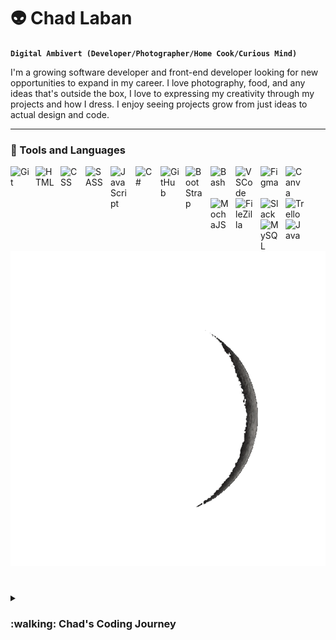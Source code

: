 # :alien: Chad Laban

**`Digital Ambivert (Developer/Photographer/Home Cook/Curious Mind)`**

I'm a growing software developer and front-end developer looking for new opportunities to expand in my career. I love photography, food, and any ideas that's outside the box, I love to expressing my creativity through my projects and how I dress. I enjoy seeing projects grow from just ideas to actual design and code.

---

### :space_invader: Tools and Languages

<img width="30px" style="padding-right:10px;" align="left" alt="Git" src="https://cdn.jsdelivr.net/gh/devicons/devicon/icons/git/git-original.svg" />
<img width="30px" style="padding-right:10px;" align="left" alt="HTML" src="https://cdn.jsdelivr.net/gh/devicons/devicon/icons/html5/html5-plain.svg" />
<img width="30px" style="padding-right:10px;" align="left" alt="CSS" src="https://cdn.jsdelivr.net/gh/devicons/devicon/icons/css3/css3-plain.svg" />
<img width="30px" style="padding-right:10px;" align="left" alt="SASS" src="https://cdn.jsdelivr.net/gh/devicons/devicon/icons/sass/sass-original.svg" />
<img width="30px" style="padding-right:10px;" align="left" alt="JavaScript" src="https://cdn.jsdelivr.net/gh/devicons/devicon/icons/javascript/javascript-plain.svg" />
<img width="30px" style="padding-right:10px;" align="left" alt="C#" src="https://cdn.jsdelivr.net/gh/devicons/devicon/icons/csharp/csharp-original.svg" />
<img width="30px" style="padding-right:10px;" align="left" alt="GitHub" src="https://cdn.jsdelivr.net/gh/devicons/devicon/icons/github/github-original.svg" />
<img width="30px" style="padding-right:10px;" align="left" alt="BootStrap" src="https://cdn.jsdelivr.net/gh/devicons/devicon/icons/bootstrap/bootstrap-plain.svg" />
<img width="30px" style="padding-right:10px;" align="left" alt="Bash" src="https://cdn.jsdelivr.net/gh/devicons/devicon/icons/bash/bash-original.svg" />
<img width="30px" style="padding-right:10px;" align="left" alt="VSCode" src="https://cdn.jsdelivr.net/gh/devicons/devicon/icons/visualstudio/visualstudio-plain.svg" />
<img width="30px" style="padding-right:10px;" align="left" alt="Figma" src="https://cdn.jsdelivr.net/gh/devicons/devicon/icons/figma/figma-original.svg" />
<img width="30px" style="padding-right:10px;" align="left" alt="Canva" src="https://cdn.jsdelivr.net/gh/devicons/devicon/icons/canva/canva-original.svg" />
<img width="30px" style="padding-right:10px;" align="left" alt="MochaJS" src="https://cdn.jsdelivr.net/gh/devicons/devicon/icons/mocha/mocha-plain.svg" />
<img width="30px" style="padding-right:10px;" align="left" alt="FileZilla" src="https://cdn.jsdelivr.net/gh/devicons/devicon/icons/filezilla/filezilla-plain.svg" />
<img width="30px" style="padding-right:10px;" align="left" alt="Slack" src="https://cdn.jsdelivr.net/gh/devicons/devicon/icons/slack/slack-original.svg" />
<img width="30px" style="padding-right:10px;" align="left" alt="Trello" src="https://cdn.jsdelivr.net/gh/devicons/devicon/icons/trello/trello-plain.svg" />
<img width="30px" style="padding-right:10px;" align="left" alt="MySQL" src="https://cdn.jsdelivr.net/gh/devicons/devicon/icons/mysql/mysql-plain.svg" />
<img width="30px" style="padding-right:10px;" align="left" alt="Java" src="https://cdn.jsdelivr.net/gh/devicons/devicon/icons/java/java-original.svg"/>
<br />

#

<p align="center">
  <img src="giphy.gif" alt="animated" />
</p>

#

<details>
 <summary><h3>:walking: Chad's Coding Journey</h3></summary>
   I started studying for a medical degree during my time at the university and had a computer subject that really peaked my interest and was challenging for me in a good way. I shifted my study from a medical degree to Information Technology, it was fun and at the same time challenging for me but in every requirement that I have accomplished brought genuine happiness, after graduating I landed a technical support position in a software company here in my hometown; I learned soo much but it felt like I know that I can do more than what I think I can do (don't get me wrong I appreciated working as a tech. support/analyst). The company then had internal hirings for software developers and I grabbed that chance, luckily got accepted after my 2nd try applying; During the first weeks, it was challenging since I haven't practiced coding ever since I graduated from university, it felt like I was at the first step of coding again, but luckily I had great colleagues that not only helped me but also became my mentors. As time passes I started to realize why I even liked coding, in every project that I had handled there was always something new to learn, and also having great teammates adds to an awesome experience.
   
   I loved coding not only because there's always something new to learn about it, but because there's always a place for someone on the industry.
   
[website]: https://rb.gy/ql6zu
[linkedin]: https://rb.gy/glil3
[youtube]: https://rb.gy/svvnu
[instagram]: https://rb.gy/p29c9
[facebook]: https://rb.gy/rh5tp
 
<!--
**chadlaban/chadlaban** is a ✨ _special_ ✨ repository because its `README.md` (this file) appears on your GitHub profile.

Here are some ideas to get you started:

- 🔭 I’m currently working on ...
- 🌱 I’m currently learning ...
- 👯 I’m looking to collaborate on ...
- 🤔 I’m looking for help with ...
- 💬 Ask me about ...
- 📫 How to reach me: ...
- 😄 Pronouns: ...
- ⚡ Fun fact: ...
-->
